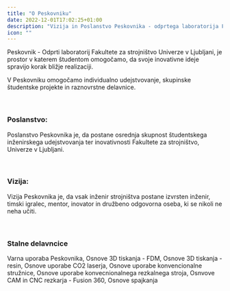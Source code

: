 ```yaml
---
title: "O Peskovniku"
date: 2022-12-01T17:02:25+01:00
description: "Vizija in Poslanstvo Peskovnika - odprtega laboratorija Fakultete za strojništvo Univerze v Ljubljani"
icon: ""
---
```

Peskovnik - Odprti laboratorij Fakultete za strojništvo Univerze v Ljubljani, je prostor v katerem študentom omogočamo, da svoje inovativne ideje spravijo korak bližje realizaciji. 

V Peskovniku omogočamo individualno udejstvovanje, skupinske študentske projekte in raznovrstne delavnice.   
\
&nbsp;

### Poslanstvo:
Poslanstvo Peskovnika je, da postane osrednja skupnost študentskega inženirskega udejstvovanja ter inovativnosti Fakultete za strojništvo, Univerze v Ljubljani.  
\
&nbsp;

### Vizija:
Vizija Peskovnika je, da vsak inženir strojništva postane izvrsten inženir, timski igralec, mentor, inovator in družbeno odgovorna oseba, ki se nikoli ne neha učiti.  
\
&nbsp;

### Stalne delavncice

Varna uporaba Peskovnika, Osnove 3D tiskanja - FDM, Osnove 3D tiskanja - resin, Osnove uporabe CO2 laserja, Osnove uporabe konvencionalne stružnice, Osnove uporabe konvecnionalnega rezkalnega stroja, Osnvove CAM in CNC rezkarja - Fusion 360, Osnove spajkanja